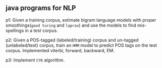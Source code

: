 ## java programs for NLP

p1: Given a training corpus, estimate bigram language models with proper smoothings(`good turing` and `lapras`) and use the models to find mis-spellings in a test corpus.

p2: Given a POS-tagged (labeled/training) corpus and un-tagged (unlabeled/test) corpus, train an `HMM` model to predict POS tags on the test corpus. Implemented viterbi, forward, backward, EM.

p3: Implement `CYK` algorithm.